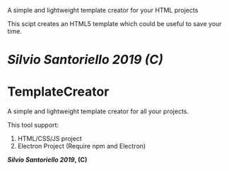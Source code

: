 A simple and lightweight template creator for your HTML projects

This scipt creates an HTML5 template which could be useful to save your time.

_Silvio Santoriello 2019 (C)_
=======
# TemplateCreator
A simple and lightweight template creator for all your projects.

This tool support:

1. HTML/CSS/JS project
2. Electron Project (Require npm and Electron)






**_Silvio Santoriello 2019_, (C)**
